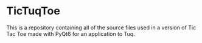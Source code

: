 # TicTuqToe
This is a repository containing all of the source files used in a version of Tic Tac Toe made with PyQt6 for an application to Tuq.

